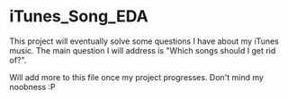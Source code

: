 # iTunes_Song_EDA
This project will eventually solve some questions I have about my iTunes music. The main question I will address is "Which songs should I get rid of?". 

Will add more to this file once my project progresses. Don't mind my noobness :P
